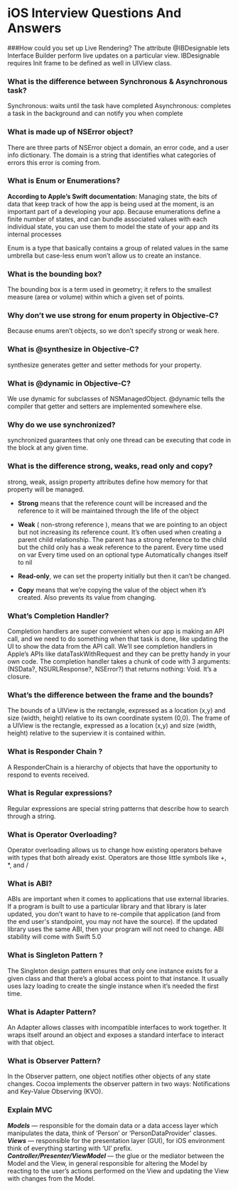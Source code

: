 # iOS Interview Questions And Answers

###How could you set up Live Rendering?
The attribute @IBDesignable lets Interface Builder perform live updates on a particular view. IBDesignable requires Init frame to be defined as well in UIView class.

### What is the difference between Synchronous & Asynchronous task?
Synchronous: waits until the task have completed Asynchronous: completes a task in the background and can notify you when complete

### What is made up of NSError object?
There are three parts of NSError object a domain, an error code, and a user info dictionary. The domain is a string that identifies what categories of errors this error is coming from.


### What is Enum or Enumerations?
**According to Apple’s Swift documentation:**
Managing state, the bits of data that keep track of how the app is being used at the moment, is an important part of a developing your app. Because enumerations define a finite number of states, and can bundle associated values with each individual state, you can use them to model the state of your app and its internal processes

Enum is a type that basically contains a group of related values in the same umbrella but case-less enum won’t allow us to create an instance.

### What is the bounding box?
The bounding box is a term used in geometry; it refers to the smallest measure (area or volume) within which a given set of points.

### Why don’t we use strong for enum property in Objective-C?
Because enums aren’t objects, so we don’t specify strong or weak here.

### What is @synthesize in Objective-C?
synthesize generates getter and setter methods for your property.



### What is @dynamic in Objective-C?
We use dynamic for subclasses of NSManagedObject. @dynamic tells the compiler that getter and setters are implemented somewhere else.

### Why do we use synchronized?
synchronized guarantees that only one thread can be executing that code in the block at any given time.




### What is the difference strong, weaks, read only and copy?
strong, weak, assign property attributes define how memory for that property will be managed.
* **Strong** means that the reference count will be increased and
the reference to it will be maintained through the life of the object

* **Weak** ( non-strong reference ), means that we are pointing to an object but not increasing its reference count. It’s often used when creating a parent child relationship. The parent has a strong reference to the child but the child only has a weak reference to the parent.
Every time used on var
Every time used on an optional type
Automatically changes itself to nil

* **Read-only**, we can set the property initially but then it can’t be changed.

*  **Copy** means that we’re copying the value of the object when it’s created. Also prevents its value from changing.


###  What’s Completion Handler?

Completion handlers are super convenient when our app is making an API call, and we need to do something when that task is done, like updating the UI to show the data from the API call. We’ll see completion handlers in Apple’s APIs like dataTaskWithRequest and they can be pretty handy in your own code.
The completion handler takes a chunk of code with 3 arguments:(NSData?, NSURLResponse?, NSError?) that returns nothing: Void. It’s a closure.

### What’s the difference between the frame and the bounds?
The bounds of a UIView is the rectangle, expressed as a location (x,y) and size (width, height) relative to its own coordinate system (0,0).
The frame of a UIView is the rectangle, expressed as a location (x,y) and size (width, height) relative to the superview it is contained within.


###  What is Responder Chain ?
A ResponderChain is a hierarchy of objects that have the opportunity to respond to events received.


### What is Regular expressions?
Regular expressions are special string patterns that describe how to search through a string.



### What is Operator Overloading?
Operator overloading allows us to change how existing operators behave with types that both already exist. Operators are those little symbols like +, *, and /


### What is ABI?
ABIs are important when it comes to applications that use external libraries. If a program is built to use a particular library and that library is later updated, you don’t want to have to re-compile that application (and from the end user's standpoint, you may not have the source). If the updated library uses the same ABI, then your program will not need to change. ABI stability will come with Swift 5.0



###  What is Singleton Pattern ?
The Singleton design pattern ensures that only one instance exists for a given class and that there’s a global access point to that instance. It usually uses lazy loading to create the single instance when it’s needed the first time.


###  What is Adapter Pattern?
An Adapter allows classes with incompatible interfaces to work together. It wraps itself around an object and exposes a standard interface to interact with that object.

### What is Observer Pattern?
In the Observer pattern, one object notifies other objects of any state changes.
Cocoa implements the observer pattern in two ways: Notifications and Key-Value Observing (KVO).


### Explain MVC
***Models*** — responsible for the domain data or a data access layer which manipulates the data, think of ‘Person’ or ‘PersonDataProvider’ classes.
***Views*** — responsible for the presentation layer (GUI), for iOS environment think of everything starting with ‘UI’ prefix.
***Controller/Presenter/ViewModel*** — the glue or the mediator between the Model and the View, in general responsible for altering the Model by reacting to the user’s actions performed on the View and updating the View with changes from the Model.

























